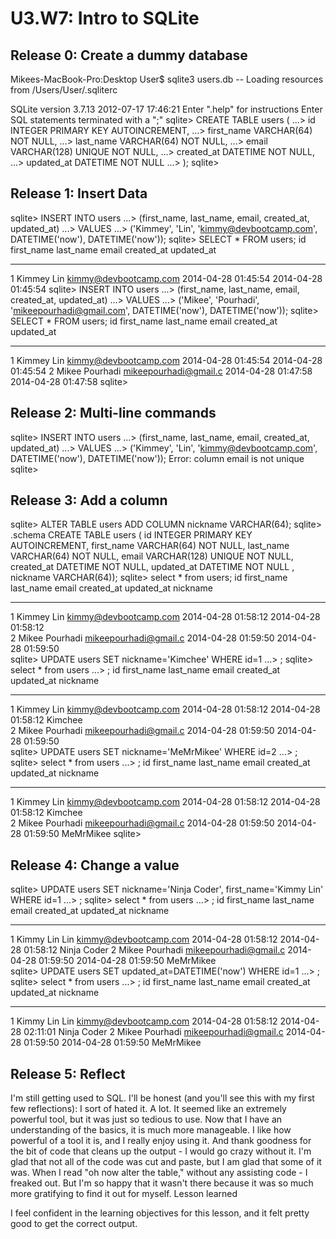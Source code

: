 # U3.W7: Intro to SQLite

## Release 0: Create a dummy database

Mikees-MacBook-Pro:Desktop User$ sqlite3 users.db
-- Loading resources from /Users/User/.sqliterc

SQLite version 3.7.13 2012-07-17 17:46:21
Enter ".help" for instructions
Enter SQL statements terminated with a ";"
sqlite> CREATE TABLE users (
   ...>   id INTEGER PRIMARY KEY AUTOINCREMENT,
   ...>   first_name VARCHAR(64) NOT NULL,
   ...>   last_name  VARCHAR(64) NOT NULL,
   ...>   email VARCHAR(128) UNIQUE NOT NULL,
   ...>   created_at DATETIME NOT NULL,
   ...>   updated_at DATETIME NOT NULL
   ...> );
sqlite> 

<!-- paste your terminal output here -->

## Release 1: Insert Data 


sqlite> INSERT INTO users
   ...> (first_name, last_name, email, created_at, updated_at)
   ...> VALUES
   ...> ('Kimmey', 'Lin', 'kimmy@devbootcamp.com', DATETIME('now'), DATETIME('now'));
sqlite> SELECT * FROM users;
id          first_name  last_name   email                  created_at           updated_at         
----------  ----------  ----------  ---------------------  -------------------  -------------------
1           Kimmey      Lin         kimmy@devbootcamp.com  2014-04-28 01:45:54  2014-04-28 01:45:54
sqlite> INSERT INTO users
   ...> (first_name, last_name, email, created_at, updated_at)
   ...> VALUES
   ...> ('Mikee', 'Pourhadi', 'mikeepourhadi@gmail.com', DATETIME('now'), DATETIME('now'));
sqlite> SELECT * FROM users;
id          first_name  last_name   email                  created_at           updated_at         
----------  ----------  ----------  ---------------------  -------------------  -------------------
1           Kimmey      Lin         kimmy@devbootcamp.com  2014-04-28 01:45:54  2014-04-28 01:45:54
2           Mikee       Pourhadi    mikeepourhadi@gmail.c  2014-04-28 01:47:58  2014-04-28 01:47:58
sqlite> 
<!-- paste your terminal output here -->

## Release 2: Multi-line commands
<!-- paste your terminal output here -->
sqlite> INSERT INTO users
   ...> (first_name, last_name, email, created_at, updated_at)
   ...> VALUES
   ...> ('Kimmey', 'Lin', 'kimmy@devbootcamp.com', DATETIME('now'), DATETIME('now'));
Error: column email is not unique
sqlite> 

## Release 3: Add a column
<!-- paste your terminal output here -->
sqlite> ALTER TABLE users ADD COLUMN nickname VARCHAR(64);
sqlite> .schema
CREATE TABLE users (
  id INTEGER PRIMARY KEY AUTOINCREMENT,
  first_name VARCHAR(64) NOT NULL,
  last_name  VARCHAR(64) NOT NULL,
  email VARCHAR(128) UNIQUE NOT NULL,
  created_at DATETIME NOT NULL,
  updated_at DATETIME NOT NULL
, nickname VARCHAR(64));
sqlite> select * from users;
id          first_name  last_name   email                  created_at           updated_at           nickname  
----------  ----------  ----------  ---------------------  -------------------  -------------------  ----------
1           Kimmey      Lin         kimmy@devbootcamp.com  2014-04-28 01:58:12  2014-04-28 01:58:12            
2           Mikee       Pourhadi    mikeepourhadi@gmail.c  2014-04-28 01:59:50  2014-04-28 01:59:50            
sqlite> UPDATE users SET nickname='Kimchee' WHERE id=1
   ...> ;
sqlite> select * from users
   ...> ;
id          first_name  last_name   email                  created_at           updated_at           nickname  
----------  ----------  ----------  ---------------------  -------------------  -------------------  ----------
1           Kimmey      Lin         kimmy@devbootcamp.com  2014-04-28 01:58:12  2014-04-28 01:58:12  Kimchee   
2           Mikee       Pourhadi    mikeepourhadi@gmail.c  2014-04-28 01:59:50  2014-04-28 01:59:50            
sqlite> UPDATE users SET nickname='MeMrMikee' WHERE id=2
   ...> ;
sqlite> select * from users
   ...> ;
id          first_name  last_name   email                  created_at           updated_at           nickname  
----------  ----------  ----------  ---------------------  -------------------  -------------------  ----------
1           Kimmey      Lin         kimmy@devbootcamp.com  2014-04-28 01:58:12  2014-04-28 01:58:12  Kimchee   
2           Mikee       Pourhadi    mikeepourhadi@gmail.c  2014-04-28 01:59:50  2014-04-28 01:59:50  MeMrMikee 
sqlite> 

## Release 4: Change a value
<!-- paste your terminal output here -->
sqlite> UPDATE users SET nickname='Ninja Coder', first_name='Kimmy Lin' WHERE id=1
   ...> ;
sqlite> select * from users
   ...> ;
id          first_name  last_name   email                  created_at           updated_at           nickname   
----------  ----------  ----------  ---------------------  -------------------  -------------------  -----------
1           Kimmy Lin   Lin         kimmy@devbootcamp.com  2014-04-28 01:58:12  2014-04-28 01:58:12  Ninja Coder
2           Mikee       Pourhadi    mikeepourhadi@gmail.c  2014-04-28 01:59:50  2014-04-28 01:59:50  MeMrMikee  
sqlite> UPDATE users SET updated_at=DATETIME('now') WHERE id=1
   ...> ;
sqlite> select * from users
   ...> ;
id          first_name  last_name   email                  created_at           updated_at           nickname   
----------  ----------  ----------  ---------------------  -------------------  -------------------  -----------
1           Kimmy Lin   Lin         kimmy@devbootcamp.com  2014-04-28 01:58:12  2014-04-28 02:11:01  Ninja Coder
2           Mikee       Pourhadi    mikeepourhadi@gmail.c  2014-04-28 01:59:50  2014-04-28 01:59:50  MeMrMikee  
## Release 5: Reflect
<!-- Add your reflection here -->

I'm still getting used to SQL. I'll be honest (and you'll see this with my first few reflections): I sort of hated it. A lot. It seemed like an extremely powerful tool, but it was just so tedious to use. Now that I have an understanding of the basics, it is much more manageable. I like how powerful of a tool it is, and I really enjoy using it. And thank goodness for the bit of code that cleans up the output - I would go crazy without it. I'm glad that not all of the code was cut and paste, but I am glad that some of it was. When I read "oh now alter the table," without any assisting code - I freaked out. But I'm so happy that it wasn't there because it was so much more gratifying to find it out for myself. Lesson learned

I feel confident in the learning objectives for this lesson, and it felt pretty good to get the correct output.




